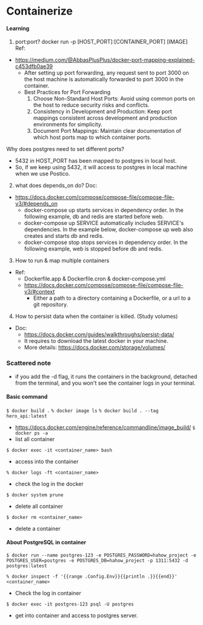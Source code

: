 # Containerize
#### Learning
1. port:port?
docker run -p [HOST_PORT]:[CONTAINER_PORT] [IMAGE]
Ref: 
- https://medium.com/@AbbasPlusPlus/docker-port-mapping-explained-c453dfb0ae39
  - After setting up port forwarding, any request sent to port 3000 on the host machine is automatically forwarded to port 3000 in the container.
  - Best Practices for Port Forwarding
    1. Choose Non-Standard Host Ports: Avoid using common ports on the host to reduce security risks and conflicts.
    2. Consistency in Development and Production: Keep port mappings consistent across development and production environments for simplicity.
    3. Document Port Mappings: Maintain clear documentation of which host ports map to which container ports.

Why does postgres need to set different ports?
- 5432 in HOST_PORT has been mapped to postgres in local host.
- So, if we keep using 5432, it will access to postgres in local machine when we use Postico.

2. what does depends_on do?
Doc:
- https://docs.docker.com/compose/compose-file/compose-file-v3/#depends_on
  - docker-compose up starts services in dependency order. In the following example, db and redis are started before web.
  - docker-compose up SERVICE automatically includes SERVICE's dependencies. In the example below, docker-compose up web also creates and starts db and redis.
  - docker-compose stop stops services in dependency order. In the following example, web is stopped before db and redis.

3. How to run & map multiple containers
- Ref:
  - Dockerfile.app & Dockerfile.cron & docker-compose.yml
  - https://docs.docker.com/compose/compose-file/compose-file-v3/#context
    - Either a path to a directory containing a Dockerfile, or a url to a git repository.


4. How to persist data when the container is killed. (Study volumes)
- Doc:
  - https://docs.docker.com/guides/walkthroughs/persist-data/
  - It requires to download the latest docker in your machine.
  - More details: https://docs.docker.com/storage/volumes/

### Scattered note
- if you add the -d flag, it runs the containers in the background, detached from the terminal, and you won't see the container logs in your terminal.

#### Basic command
`$ docker build .`
`% docker image ls`
`% docker build . --tag hero_api:latest`
- https://docs.docker.com/engine/reference/commandline/image_build/
`$ docker ps -a`
- list all container

`$ docker exec -it <container_name> bash`
- access into the container

`% docker logs -ft <container_name>`
- check the log in the docker

`$ docker system prune`
- delete all container

`$ docker rm <container_name>`
- delete a container

#### About PostgreSQL in container
`$ docker run --name postgres-123 -e POSTGRES_PASSWORD=hahow_project -e POSTGRES_USER=postgres -e POSTGRES_DB=hahow_project -p 1311:5432 -d postgres:latest`

`% docker inspect -f '{{range .Config.Env}}{{println .}}{{end}}' <container_name>`
- Check the log in container

`$ docker exec -it postgres-123 psql -U postgres`
- get into container and access to postgres server.
